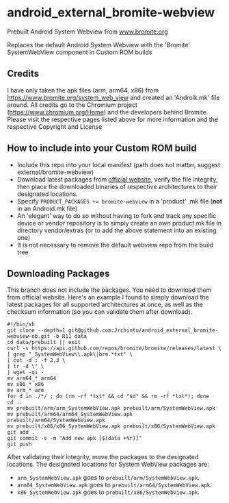 # android_external_bromite-webview
Prebuilt Android System Webview from www.bromite.org

Replaces the default Android System Webview with the 'Bromite' SystemWebView component in Custom ROM builds

## Credits
I have only taken the apk files (arm, arm64, x86) from https://www.bromite.org/system_web_view  and created an 'Androik.mk' file around. 
All credits go to the Chromium project (https://www.chromium.org/Home) and the developers behind Bromite. Please visit the 
respective pages listed above for more information and the respective Copyright and License

## How to include into your Custom ROM build
- Include this repo into your local manifest (path does not matter, suggest external/bromite-webview)
- Download latest packages from [official website](https://www.bromite.org/system_web_view), verify the file 
integrity, then place the downloaded binaries of respective architectures to their designated locations.
- Specify `PRODUCT_PACKAGES += bromite-webview` in a 'product' .mk file (**not** in an Android.mk file)
- An 'elegant' way to do so without having to fork and track any specific device or vendor repository is to simply 
create an own product.mk file in directory vendor/extras (or to add the above statement into an existing one)
- It is not necessary to remove the default webview repo from the build tree

## Downloading Packages
This branch does not include the packages. You need to download them from official website. Here's an example I 
found to simply download the latest packages for all supported architectures at once, as well as the checksum 
information (so you can validate them after download).

```
#!/bin/sh
git clone --depth=1 git@github.com:Jrchintu/android_external_bromite-webview-nb.git -b R11 data
cd data/prebuilt || exit
curl -s https://api.github.com/repos/bromite/bromite/releases/latest \
| grep "_SystemWebView\\.apk\|brm.*txt" \
| cut -d : -f 2,3 \
| tr -d \" \
| wget -qi -
mv arm64_* arm64
mv x86_* x86
mv arm_* arm
for d in ./*/ ; do (rm -rf *txt* && cd "$d" && rm -rf *txt*); done
cd ..
mv prebuilt/arm/arm_SystemWebView.apk prebuilt/arm/SystemWebView.apk
mv prebuilt/arm64/arm64_SystemWebView.apk prebuilt/arm64/SystemWebView.apk
mv prebuilt/x86/x86_SystemWebView.apk prebuilt/x86/SystemWebView.apk
git add .
git commit -s -m "Add new apk [$(date +%r)]"
git push
```

After validating their integrity, move the packages to the designated locations. The designated locations 
for System WebView packages are:

- `arm_SystemWebView.apk` goes to `prebuilt/arm/SystemWebView.apk`.
- `arm64_SystemWebView.apk` goes to `prebuilt/arm64/SystemWebView.apk`.
- `x86_SystemWebView.apk` goes to `prebuilt/x86/SystemWebView.apk`.
